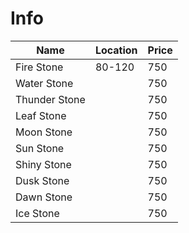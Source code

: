 Info
====

| Name | Location | Price |
| ---- | -------- | ----- |
| Fire Stone | 80-120 | 750 |
| Water Stone | | 750 |
| Thunder Stone | | 750 |
| Leaf Stone | | 750 |
| Moon Stone | | 750 |
| Sun Stone | | 750 |
| Shiny Stone | | 750 |
| Dusk Stone | | 750 |
| Dawn Stone | | 750 |
| Ice Stone | | 750 |
